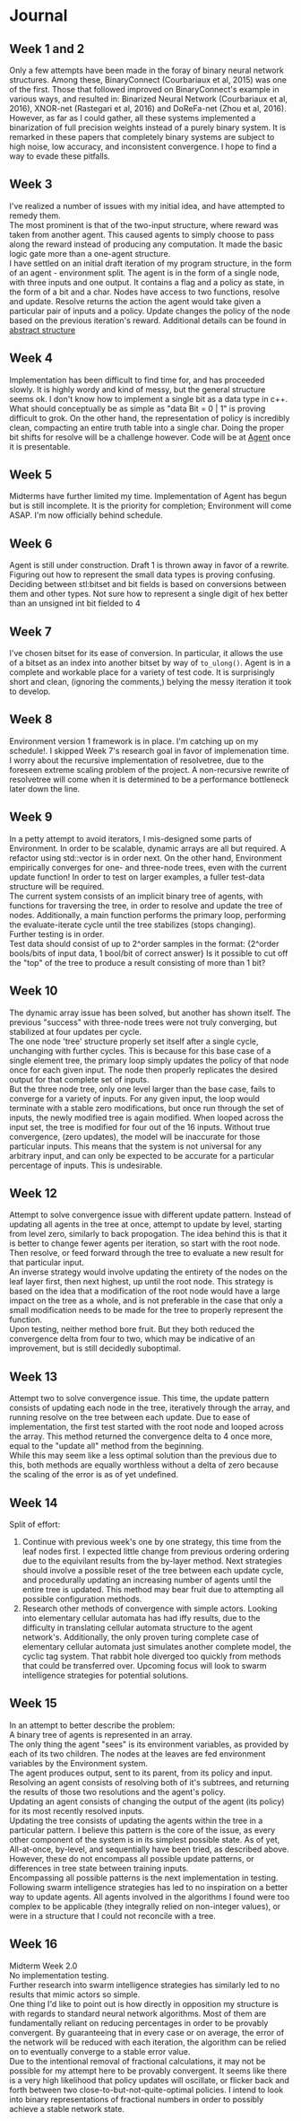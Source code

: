 # Journal

## Week 1 and 2
  Only a few attempts have been made in the foray of binary neural network structures. Among these, BinaryConnect (Courbariaux et al, 2015) was one of the first. 
  Those that followed improved on BinaryConnect's example in various ways, and resulted in: Binarized Neural Network (Courbariaux et al, 2016), XNOR-net (Rastegari et al, 2016) and DoReFa-net (Zhou et al, 2016).
  However, as far as I could gather, all these systems implemented a binarization of full precision weights instead of a purely binary system. 
  It is remarked in these papers that completely binary systems are subject to high noise, low accuracy, and inconsistent convergence. 
  I hope to find a way to evade these pitfalls.

## Week 3
  I've realized a number of issues with my initial idea, and have attempted to remedy them.  
    The most prominent is that of the two-input structure, where reward was taken from another agent. This caused agents to simply choose to pass along the reward instead of producing any computation. It made the basic logic gate more than a one-agent structure.  
  I have settled on an initial draft iteration of my program structure, in the form of an agent - environment split. 
  The agent is in the form of a single node, with three inputs and one output. It contains a flag and a policy as state, in the form of a bit and a char. 
  Nodes have access to two functions, resolve and update. Resolve returns the action the agent would take given a particular pair of inputs and a policy. Update changes the policy of the node based on the previous iteration's reward.
  Additional details can be found in [abstract structure](./samples/abstract_structure.md)

## Week 4
  Implementation has been difficult to find time for, and has proceeded slowly. It is highly wordy and kind of messy, but the general structure seems ok. 
  I don't know how to implement a single bit as a data type in c++. What should conceptually be as simple as "data Bit = 0 | 1" is proving difficult to grok. 
  On the other hand, the representation of policy is incredibly clean, compacting an entire truth table into a single char. Doing the proper bit shifts for resolve will be a challenge however.
  Code will be at [Agent](./Agent.md) once it is presentable. 

## Week 5
  Midterms have further limited my time. Implementation of Agent has begun but is still incomplete. It is the priority for completion; Environment will come ASAP. 
  I'm now officially behind schedule.

## Week 6
  Agent is still under construction. Draft 1 is thrown away in favor of a rewrite. Figuring out how to represent the small data types is proving confusing. Deciding between stl:bitset and bit fields is based on conversions between them and other types. Not sure how to represent a single digit of hex better than an unsigned int bit fielded to 4

## Week 7
  I've chosen bitset for its ease of conversion. In particular, it allows the use of a bitset as an index into another bitset by way of `to_ulong()`. Agent is in a complete and workable place for a variety of test code. 
  It is surprisingly short and clean, (ignoring the comments,) belying the messy iteration it took to develop.

## Week 8
  Environment version 1 framework is in place. I'm catching up on my schedule!. I skipped Week 7's research goal in favor of implemenation time. 
  I worry about the recursive implementation of resolvetree, due to the foreseen extreme scaling problem of the project. A non-recursive rewrite of resolvetree will come when it is determined to be a performance bottleneck later down the line. 

## Week 9
  In a petty attempt to avoid iterators, I mis-designed some parts of Environment. In order to be scalable, dynamic arrays are all but required. A refactor using std::vector is in order next. 
  On the other hand, Environment empirically converges for one- and three-node trees, even with the current update function! In order to test on larger examples, a fuller test-data structure will be required.   
  The current system consists of an implicit binary tree of agents, with functions for traversing the tree, in order to resolve and update the tree of nodes. Additionally, a main function performs the primary loop, performing the evaluate-iterate cycle until the tree stabilizes (stops changing).  
  Further testing is in order.  
  Test data should consist of up to 2^order samples in the format: {2^order bools/bits of input data, 1 bool/bit of correct answer}
  Is it possible to cut off the "top" of the tree to produce a result consisting of more than 1 bit?

## Week 10
 The dynamic array issue has been solved, but another has shown itself. The previous "success" with three-node trees were not truly converging, but stabilized at four updates per cycle.  
 The one node 'tree' structure properly set itself after a single cycle, unchanging with further cycles. This is because for this base case of a single element tree, the primary loop simply updates the policy of that node once for each given input. The node then properly replicates the desired output for that complete set of inputs.  
 But the three node tree, only one level larger than the base case, fails to converge for a variety of inputs. For any given input, the loop would terminate with a stable zero modifications, but once run through the set of inputs, the newly modified tree is again modified. When looped across the input set, the tree is modified for four out of the 16 inputs.  Without true convergence, (zero updates), the model will be inaccurate for those particular inputs. This means that the system is not universal for any arbitrary input, and can only be expected to be accurate for a particular percentage of inputs. This is undesirable.  

## Week 12
 Attempt to solve convergence issue with different update pattern. Instead of updating all agents in the tree at once, attempt to update by level, starting from level zero, similarly to back propogation. The idea behind this is that it is better to change fewer agents per iteration, so start with the root node. Then resolve, or feed forward through the tree to evaluate a new result for that particular input.  
  An inverse strategy would involve updating the entirety of the nodes on the leaf layer first, then next highest, up until the root node. This strategy is based on the idea that a modification of the root node would have a large impact on the tree as a whole, and is not preferable in the case that only a small modification needs to be made for the tree to properly represent the function.  
  Upon testing, neither method bore fruit. But they both reduced the convergence delta from four to two, which may be indicative of an improvement, but is still decidedly suboptimal. 

## Week 13
 Attempt two to solve convergence issue. This time, the update pattern consists of updating each node in the tree, iteratively through the array, and running resolve on the tree between each update. Due to ease of implementation, the first test started with the root node and looped across the array. This method returned the convergence delta to 4 once more, equal to the "update all" method from the beginning.   
 While this may seem like a less optimal solution than the previous due to this, both methods are equally worthless without a delta of zero because the scaling of the error is as of yet undefined.   

## Week 14
 Split of effort: 
 1. Continue with previous week's one by one strategy, this time from the leaf nodes first. I expected little change from previous ordering ordering due to the equivilant results from the by-layer method. Next strategies should involve a possible reset of the tree between each update cycle, and procedurally updating an increasing number of agents until the entire tree is updated. This method may bear fruit due to attempting all possible configuration methods.  
 2. Research other methods of convergence with simple actors. Looking into elementary cellular automata has had iffy results, due to the difficulty in translating cellular automata structure to the agent network's. Additionally, the only proven turing complete case of elementary cellular automata just simulates another complete model, the cyclic tag system. That rabbit hole diverged too quickly from methods that could be transferred over. Upcoming focus will look to swarm intelligence strategies for potential solutions. 

## Week 15
  In an attempt to better describe the problem:   
    A binary tree of agents is represented in an array.  
    The only thing the agent "sees" is its environment variables, as provided by each of its two children. The nodes at the leaves are fed environment variables by the Environment system.  
    The agent produces output, sent to its parent, from its policy and input.  
    Resolving an agent consists of resolving both of it's subtrees, and returning the results of those two resolutions and the agent's policy.  
    Updating an agent consists of changing the output of the agent (its policy) for its most recently resolved inputs.   
    Updating the tree consists of updating the agents within the tree in a particular pattern. I believe this pattern is the core of the issue, as every other component of the system is in its simplest possible state. As of yet, All-at-once, by-level, and sequentially have been tried, as described above. However, these do not encompass all possible update patterns, or differences in tree state between training inputs.  
    Encompassing all possible patterns is the next implementation in testing.  
    Following swarm intelligence strategies has led to no inspiration on a better way to update agents. All agents involved in the algorithms I found were too complex to be applicable (they integrally relied on non-integer values), or were in a structure that I could not reconcile with a tree. 

## Week 16
  Midterm Week 2.0  
  No implementation testing.  
  Further research into swarm intelligence strategies has similarly led to no results that mimic actors so simple.   
  One thing I'd like to point out is how directly in opposition my structure is with regards to standard neural network algorithms. Most of them are fundamentally reliant on reducing percentages in order to be provably convergent. By guaranteeing that in every case or on average, the error of the network will be reduced with each iteration, the algorithm can be relied on to eventually converge to a stable error value.   
  Due to the intentional removal of fractional calculations, it may not be possible for my attempt here to be provably convergent. It seems like there is a very high likelihood that policy updates will oscillate, or flicker back and forth between two close-to-but-not-quite-optimal policies. I intend to look into binary representations of fractional numbers in order to possibly achieve a stable network state. 

